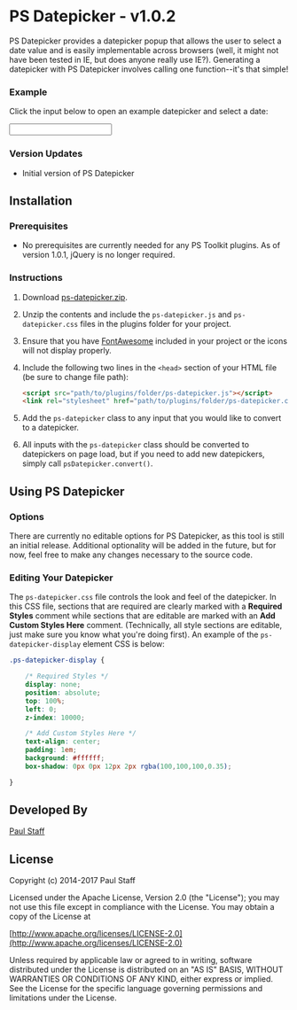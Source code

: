 PS Datepicker - v1.0.2
=================

PS Datepicker provides a datepicker popup that allows the user to select a date value and is easily implementable across browsers (well, it might not have been tested in IE, but does anyone really use IE?).  Generating a datepicker with PS Datepicker involves calling one function--it's that simple!

### Example

Click the input below to open an example datepicker and select a date:

<div class="exampleInput"><input type="text" class="ps-datepicker" /></div>

### Version Updates

- Initial version of PS Datepicker


Installation
------------


### Prerequisites

- No prerequisites are currently needed for any PS Toolkit plugins. As of version 1.0.1, jQuery is no longer required.

### Instructions

1. Download [ps-datepicker.zip](http://paulstaff.com/random/ps-toolkit/src/v1.0.2/ps-datepicker/ps-datepicker.zip).
2. Unzip the contents and include the `ps-datepicker.js` and `ps-datepicker.css` files in the plugins folder for your project.
3. Ensure that you have [FontAwesome](http://fontawesome.io) included in your project or the icons will not display properly.
4. Include the following two lines in the `<head>` section of your HTML file (be sure to change file path):

	```HTML
	<script src="path/to/plugins/folder/ps-datepicker.js"></script>
	<link rel="stylesheet" href="path/to/plugins/folder/ps-datepicker.css">
	```

5. Add the `ps-datepicker` class to any input that you would like to convert to a datepicker.
6. All inputs with the `ps-datepicker` class should be converted to datepickers on page load, but if you need to add new datepickers, simply call `psDatepicker.convert()`.


Using PS Datepicker
-------------------

### Options

There are currently no editable options for PS Datepicker, as this tool is still an initial release. Additional optionality will be added in the future, but for now, feel free to make any changes necessary to the source code.


### Editing Your Datepicker

The `ps-datepicker.css` file controls the look and feel of the datepicker. In this CSS file, sections that are required are clearly marked with a **Required Styles** comment while sections that are editable are marked with an **Add Custom Styles Here** comment.  (Technically, all style sections are editable, just make sure you know what you're doing first).  An example of the `ps-datepicker-display` element CSS is below:

```CSS
.ps-datepicker-display {

   	/* Required Styles */
    display: none;
    position: absolute;
    top: 100%;
    left: 0;
    z-index: 10000;

    /* Add Custom Styles Here */
    text-align: center;
    padding: 1em;
    background: #ffffff;
    box-shadow: 0px 0px 12px 2px rgba(100,100,100,0.35);

}
```


Developed By
------------

[Paul Staff](http://paulstaff.com)


License
-------

Copyright (c) 2014-2017 Paul Staff

Licensed under the Apache License, Version 2.0 (the "License");
you may not use this file except in compliance with the License.
You may obtain a copy of the License at

[http://www.apache.org/licenses/LICENSE-2.0](http://www.apache.org/licenses/LICENSE-2.0)

Unless required by applicable law or agreed to in writing, software
distributed under the License is distributed on an "AS IS" BASIS,
WITHOUT WARRANTIES OR CONDITIONS OF ANY KIND, either express or implied.
See the License for the specific language governing permissions and
limitations under the License.
